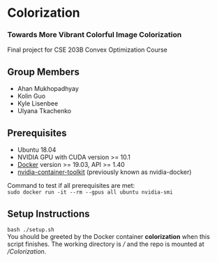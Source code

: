 # Colorization
### Towards More Vibrant Colorful Image Colorization
Final project for CSE 203B Convex Optimization Course

## Group Members 
  * Ahan Mukhopadhyay
  * Kolin Guo
  * Kyle Lisenbee
  * Ulyana Tkachenko

## Prerequisites
  * Ubuntu 18.04
  * NVIDIA GPU with CUDA version >= 10.1
  * [Docker](https://docs.docker.com/install/linux/docker-ce/ubuntu/) version >= 19.03, API >= 1.40
  * [nvidia-container-toolkit](https://github.com/NVIDIA/nvidia-docker#ubuntu-16041804-debian-jessiestretchbuster) (previously known as nvidia-docker)  
  
Command to test if all prerequisites are met:  
  `sudo docker run -it --rm --gpus all ubuntu nvidia-smi`
  
## Setup Instructions
  `bash ./setup.sh`  
You should be greeted by the Docker container **colorization** when this script finishes. The working directory is */* and the repo is mounted at */Colorization*.  
